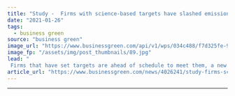 ```yaml
---
title: "Study -  Firms with science-based targets have slashed emissions a quarter since Paris Agreement"
date: "2021-01-26"
tags: 
  - business green
source: "business green"
image_url: "https://www.businessgreen.com/api/v1/wps/034c488/f7d325fe-9e7f-4dd5-b133-3d89b7f64727/8/climate-change-185x114.jpg"
image_fp: "/assets/img/post_thumbnails/89.jpg"
lead: "
 Firms that have set targets are ahead of schedule to meet them, a new analysis of the efficacy of the Science-Based Targets initiative has shown ..."
article_url: "https://www.businessgreen.com/news/4026241/study-firms-science-targets-slashed-emissions-quarter-paris-agreement"
---
```


---
